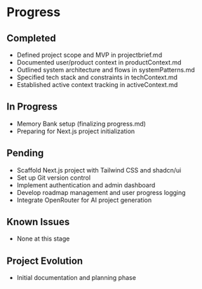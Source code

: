 # Progress

## Completed
- Defined project scope and MVP in projectbrief.md
- Documented user/product context in productContext.md
- Outlined system architecture and flows in systemPatterns.md
- Specified tech stack and constraints in techContext.md
- Established active context tracking in activeContext.md

## In Progress
- Memory Bank setup (finalizing progress.md)
- Preparing for Next.js project initialization

## Pending
- Scaffold Next.js project with Tailwind CSS and shadcn/ui
- Set up Git version control
- Implement authentication and admin dashboard
- Develop roadmap management and user progress logging
- Integrate OpenRouter for AI project generation

## Known Issues
- None at this stage

## Project Evolution
- Initial documentation and planning phase
